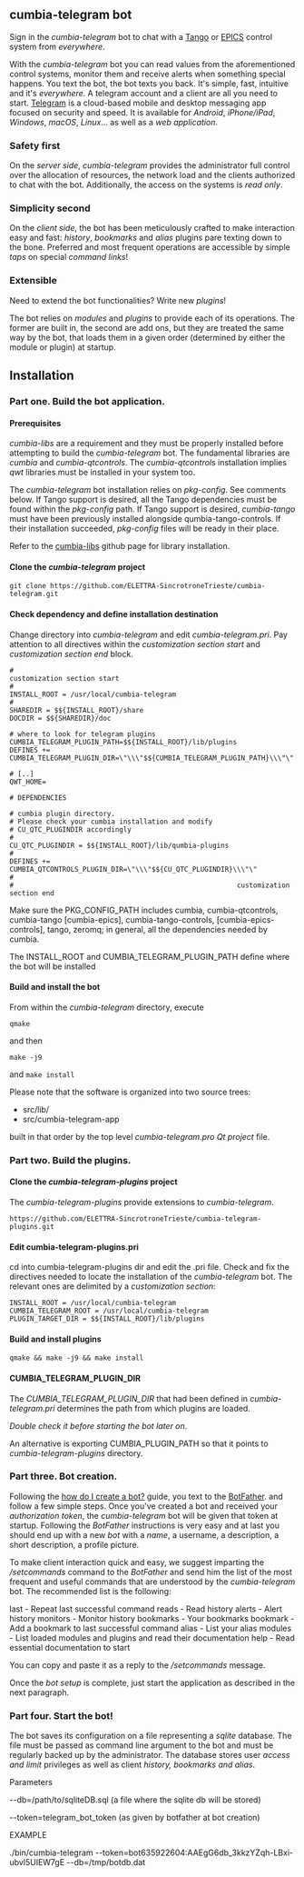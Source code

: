 ## cumbia-telegram bot

Sign in the *cumbia-telegram* bot to chat with a [Tango](http://www.tango-controls.org) or [EPICS](https://epics.anl.gov/)
control system from *everywhere*.

With the *cumbia-telegram* bot you can read values from the aforementioned control systems, monitor them
and receive alerts when something special happens. You text the bot, the bot texts you back.
It's simple, fast, intuitive and it's *everywhere*. A telegram account and a client are all you need to
start. [Telegram](https://telegram.org/) is a  cloud-based mobile and desktop messaging app focused
on security and speed. It is available for *Android*, *iPhone/iPad*, *Windows*, *macOS*, *Linux*... as
well as a *web application*.


### Safety first

On the *server side*, *cumbia-telegram* provides the administrator full control over the allocation of resources,
the network load and the clients authorized to chat with the bot. Additionally, the access on the systems is
*read only*.

### Simplicity second

On the *client side*, the bot has been meticulously crafted to make interaction easy and fast: *history*,
*bookmarks* and *alias* plugins pare texting down to the bone. Preferred and most frequent
operations are accessible by simple *taps* on special *command links*!


### Extensible

Need to extend the bot functionalities?
Write new *plugins*!

The bot relies on *modules* and *plugins* to provide each of its operations.
The former are built in, the second are add ons, but they are treated the same way by the bot, that loads
them in a given order (determined by either the module or plugin) at startup.

## Installation

### Part one. Build the bot application.

#### Prerequisites

*cumbia-libs* are a requirement and they must be properly installed before attempting to build the *cumbia-telegram*
bot. The fundamental libraries are *cumbia* and *cumbia-qtcontrols*. The *cumbia-qtcontrols* installation implies
*qwt* libraries must be installed in your system too.

The *cumbia-telegram* bot installation relies on *pkg-config*. See comments below.
If Tango support is desired, all the Tango dependencies must be found within the *pkg-config* path.
If Tango support is desired, *cumbia-tango* must have been previously installed alongside qumbia-tango-controls.
If their installation succeeded, *pkg-config* files will be ready in their place.

Refer to the [cumbia-libs](https://github.com/ELETTRA-SincrotroneTrieste/cumbia-libs) github page for library installation.


#### Clone the *cumbia-telegram* project

```
git clone https://github.com/ELETTRA-SincrotroneTrieste/cumbia-telegram.git
```

#### Check dependency and define installation destination

Change directory into *cumbia-telegram* and edit *cumbia-telegram.pri*.
Pay attention to all directives within the *customization section start* and *customization section end*
block.

```
#                                                         customization section start
#
INSTALL_ROOT = /usr/local/cumbia-telegram
#
SHAREDIR = $${INSTALL_ROOT}/share
DOCDIR = $${SHAREDIR}/doc

# where to look for telegram plugins
CUMBIA_TELEGRAM_PLUGIN_PATH=$${INSTALL_ROOT}/lib/plugins
DEFINES += CUMBIA_TELEGRAM_PLUGIN_DIR=\"\\\"$${CUMBIA_TELEGRAM_PLUGIN_PATH}\\\"\"

# [..]
QWT_HOME=

# DEPENDENCIES

# cumbia plugin directory.
# Please check your cumbia installation and modify
# CU_QTC_PLUGINDIR accordingly
#
CU_QTC_PLUGINDIR = $${INSTALL_ROOT}/lib/qumbia-plugins
#
DEFINES += CUMBIA_QTCONTROLS_PLUGIN_DIR=\"\\\"$${CU_QTC_PLUGINDIR}\\\"\"
#
#                                                       customization section end
```

Make sure the PKG_CONFIG_PATH includes cumbia, cumbia-qtcontrols, cumbia-tango [cumbia-epics],
cumbia-tango-controls, [cumbia-epics-controls], tango, zeromq; in general, all the dependencies
needed by cumbia.

The INSTALL_ROOT and CUMBIA_TELEGRAM_PLUGIN_PATH define where the bot will be installed


#### Build and install the bot

From within the *cumbia-telegram* directory, execute

```
qmake
```
and then
```
make -j9
```
and  ```make install```

Please note that the software is organized into two source trees:

- src/lib/
- src/cumbia-telegram-app

built in that order by the top level *cumbia-telegram.pro*  *Qt project* file.


### Part two. Build the plugins.

#### Clone the *cumbia-telegram-plugins* project

The *cumbia-telegram-plugins* provide extensions to *cumbia-telegram*.

```
https://github.com/ELETTRA-SincrotroneTrieste/cumbia-telegram-plugins.git
```

#### Edit cumbia-telegram-plugins.pri

cd into cumbia-telegram-plugins dir and edit the .pri file.
Check and fix the directives needed to locate the installation of the *cumbia-telegram* bot.
The relevant ones are delimited by a *customization section*:

```
INSTALL_ROOT = /usr/local/cumbia-telegram
CUMBIA_TELEGRAM_ROOT = /usr/local/cumbia-telegram
PLUGIN_TARGET_DIR = $${INSTALL_ROOT}/lib/plugins
```

#### Build and install plugins

```
qmake && make -j9 && make install
```

#### CUMBIA_TELEGRAM_PLUGIN_DIR

The  *CUMBIA_TELEGRAM_PLUGIN_DIR* that had been defined in *cumbia-telegram.pri* determines the path from which
plugins are loaded.

*Double check it before starting the bot later on*.

An alternative is exporting CUMBIA_PLUGIN_PATH so that it points to *cumbia-telegram-plugins* directory.

### Part three. Bot creation.

Following the [how do I create a bot?](https://core.telegram.org/bots#3-how-do-i-create-a-bot) guide, you
text to the [BotFather](https://telegram.me/botfather). and follow a few simple steps. Once you've created
a bot and received your *authorization token*, the *cumbia-telegram* bot will be given that token at
startup. Following the *BotFather* instructions is very easy and at last you should end up with a new *bot*
with a *name*, a username, a description, a short description, a profile picture.

To make client interaction quick and easy, we suggest imparting the */setcommands* command to the *BotFather* and
send him the list of the most frequent and useful commands that are understood by the *cumbia-telegram* bot.
The recommended list is the following:

last - Repeat last successful command
reads - Read history
alerts - Alert history
monitors - Monitor history
bookmarks - Your bookmarks
bookmark - Add a bookmark to last successful command
alias - List your alias
modules - List loaded modules and plugins and read their documentation
help - Read essential documentation to start

You can copy and paste it as a reply to the */setcommands* message.

Once the *bot setup* is complete, just start the application as described in the next paragraph.

### Part four. Start the bot!

The bot saves its configuration on a file representing a *sqlite* database.
The file must be passed as command line argument to the bot and must be regularly backed up by
the administrator.
The database stores user *access and limit* privileges as well as client *history, bookmarks and alias*.




Parameters

--db=/path/to/sqliteDB.sql (a file where the sqlite db will be stored)

--token=telegram_bot_token (as given by botfather at bot creation)

EXAMPLE

./bin/cumbia-telegram --token=bot635922604:AAEgG6db_3kkzYZqh-LBxi-ubvl5UIEW7gE --db=/tmp/botdb.dat
